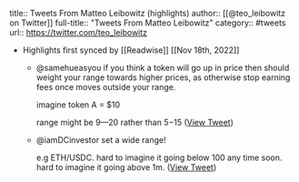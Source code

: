 title:: Tweets From Matteo Leibowitz (highlights)
author:: [[@teo_leibowitz on Twitter]]
full-title:: "Tweets From Matteo Leibowitz"
category:: #tweets
url:: https://twitter.com/teo_leibowitz

- Highlights first synced by [[Readwise]] [[Nov 18th, 2022]]
	- @samehueasyou if you think a token will go up in price then should weight your range towards higher prices, as otherwise stop earning fees once moves outside your range. 
	  
	  imagine token A = $10 
	  
	  range might be $9—$20 rather than $5-$15 ([View Tweet](https://twitter.com/teo_leibowitz/status/1390785988184641538))
	- @iamDCinvestor set a wide range! 
	  
	  e.g ETH/USDC. hard to imagine it going below 100 any time soon. hard to imagine it going above 1m. ([View Tweet](https://twitter.com/teo_leibowitz/status/1390803740094078982))